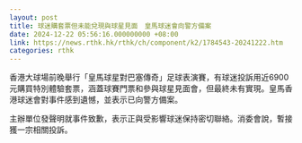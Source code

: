 ```yaml
---
layout: post
title: 球迷購套票但未能兌現與球星見面　皇馬球迷會向警方備案
date: 2024-12-22 05:56:16.000000000 +08:00
link: https://news.rthk.hk/rthk/ch/component/k2/1784543-20241222.htm
categories: rthk
---
```


香港大球場前晚舉行「皇馬球星對巴塞傳奇」足球表演賽，有球迷投訴用近6900元購買特別體驗套票，涵蓋球賽門票和參與球星見面會，但最終未有實現。皇馬香港球迷會對事件感到遺憾，並表示已向警方備案。

主辦單位發聲明就事件致歉，表示正與受影響球迷保持密切聯絡。消委會說，暫接獲一宗相關投訴。
